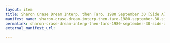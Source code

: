 ```yaml
---
layout: item
title: Sharon Crase Dream Interp. then Taro, 1980 September 30 [Side A]
manifest_name: sharon-crase-dream-interp-then-taro-1980-september-30-side-a-
permalink: sharon-crase-dream-interp-then-taro-1980-september-30-side-a-
external_manifest_url: 

---
```

<!-- Add an essay or interpretive material below this line,
using HTML or markdown.  Do not modify this file above this line -->
